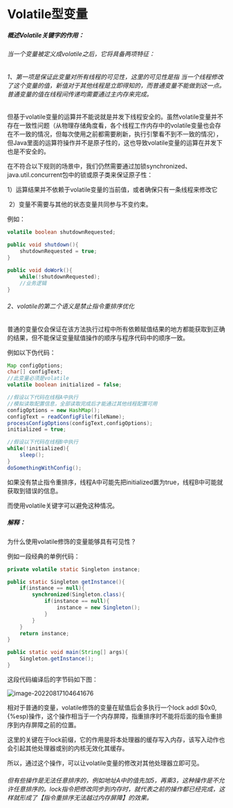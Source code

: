 # Volatile型变量

##### 概述Volatile关键字的作用：

###### 当一个变量被定义成volatile之后，它将具备两项特征：

###### 1、第一项是保证此变量对所有线程的可见性，这里的可见性是指 当一个线程修改了这个变量的值，新值对于其他线程是立即得知的，而普通变量不能做到这一点。普通变量的值在线程间传递均需要通过主内存来完成。

但基于volatile变量的运算并不能说就是并发下线程安全的。虽然volatile变量并不存在一致性问题（从物理存储角度看，各个线程工作内存中的volatile变量也会存在不一致的情况，但每次使用之前都需要刷新，执行引擎看不到不一致的情况），但Java里面的运算符操作并不是原子性的，这也导致volatile变量的运算在并发下也是不安全的。

在不符合以下规则的场景中，我们仍然需要通过加锁synchronized、java.util.concurrent包中的锁或原子类来保证原子性：

​	1）运算结果并不依赖于volatile变量的当前值，或者确保只有一条线程来修改它

​	2）变量不需要与其他的状态变量共同参与不变约束。

例如：

```java
volatile boolean shutdownRequested;

public void shutdown(){
	shutdownRequested = true;
}

public void doWork(){
	while(!shutdownRequested);
	//业务逻辑
}
```



###### 2、volatile的第二个语义是禁止指令重排序优化

普通的变量仅会保证在该方法执行过程中所有依赖赋值结果的地方都能获取到正确的结果，但不能保证变量赋值操作的顺序与程序代码中的顺序一致。

例如以下伪代码：

```java
Map configOptions;
char[] configText;
//此变量必须是volatile
volatile boolean initialized = false;

//假设以下代码在线程A中执行
//模拟读取配置信息，全部读取完成后才能通过其他线程配置可用
configOptions = new HashMap();
configText = readConfigFile(fileName);
processConfigOptions(configText,configOptions);
initialized = true;

//假设以下代码在线程B中执行
while(!initialized){
	sleep();
}
doSomethingWithConfig();
```

如果没有禁止指令重排序，线程A中可能先把initialized置为true，线程B中可能就获取到错误的信息。

而使用volatile关键字可以避免这种情况。



##### 解释：

为什么使用volatile修饰的变量能够具有可见性？

例如一段经典的单例代码：

```java
private volatile static Singleton instance;

public static Singleton getInstance(){
	if(instance == null){
		synchronized(Singleton.class){
			if(instance == null){
				instance = new Singleton();
			}
		}
	}
	return instance;
}

public static void main(String[] args){
	Singleton.getInstance();
}
```

这段代码编译后的字节码如下图：

![image-20220817104641676](C:\Users\HP\AppData\Roaming\Typora\typora-user-images\image-20220817104641676.png)

相对于普通的变量，volatile修饰的变量在赋值后会多执行一个lock addl $0x0,{%esp}操作，这个操作相当于一个内存屏障，指重排序时不能将后面的指令重排序到内存屏障之前的位置。

这里的关键在于lock前缀，它的作用是将本处理器的缓存写入内存，该写入动作也会引起其他处理器或别的内核无效化其缓存。

所以，通过这个操作，可以让volatile变量的修改对其他处理器立即可见。



###### 但有些操作是无法任意排序的，例如地址A中的值先加5，再乘3，这种操作是不允许任意排序的。lock指令把修改同步到内存时，就代表之前的操作都已经完成，这样就形成了【指令重排序无法越过内存屏障】的效果。